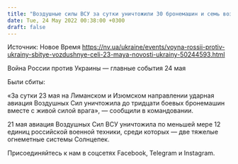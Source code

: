 ```yaml
---
title: "Воздушные силы ВСУ за сутки уничтожили 30 бронемашин и семь воздушных целей"
date: Tue, 24 May 2022 00:38:00 +0300
draft: false
---
```

Источник: Новое Время https://nv.ua/ukraine/events/voyna-rossii-protiv-ukrainy-sbitye-vozdushnye-celi-23-maya-novosti-ukrainy-50244593.html


Война России против Украины — главные события 24 мая

Были сбиты:

«За сутки 23 мая на Лиманском и Изюмском направлении ударная авиация Воздушных Сил уничтожила до тридцати боевых бронемашин вместе с живой силой врага», — сообщили в командовании.

21 мая авиация Воздушных Сил ВСУ уничтожила по меньшей мере 12 единиц российской военной техники, среди которых — две тяжелые огнеметные системы Солнцепек.

Присоединяйтесь к нам в соцсетях Facebook, Telegram и Instagram.
